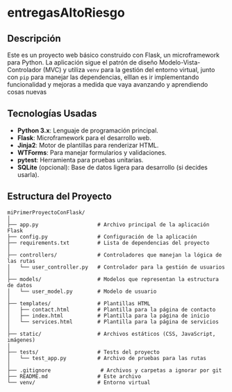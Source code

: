# entregasAltoRiesgo

## Descripción

Este es un proyecto web básico construido con Flask, un microframework para Python. La aplicación sigue el patrón de diseño Modelo-Vista-Controlador (MVC) y utiliza `venv` para la gestión del entorno virtual, junto con `pip` para manejar las dependencias, elllan es ir implementando funcionalidad y mejoras a medida que vaya avanzando y aprendiendo cosas nuevas

## Tecnologías Usadas

- **Python 3.x**: Lenguaje de programación principal.
- **Flask**: Microframework para el desarrollo web.
- **Jinja2**: Motor de plantillas para renderizar HTML.
- **WTForms**: Para manejar formularios y validaciones.
- **pytest**: Herramienta para pruebas unitarias.
- **SQLite** (opcional): Base de datos ligera para desarrollo (si decides usarla).

## Estructura del Proyecto

```plaintext
miPrimerProyectoConFlask/
│
├── app.py                   # Archivo principal de la aplicación Flask
├── config.py                # Configuración de la aplicación
├── requirements.txt         # Lista de dependencias del proyecto
│
├── controllers/             # Controladores que manejan la lógica de las rutas
│   └── user_controller.py   # Controlador para la gestión de usuarios
│
├── models/                  # Modelos que representan la estructura de datos
│   └── user_model.py        # Modelo de usuario
│
├── templates/               # Plantillas HTML
│   ├── contact.html         # Plantilla para la página de contacto
│   ├── index.html           # Plantilla para la página de inicio
│   └── services.html        # Plantilla para la página de servicios
│
├── static/                  # Archivos estáticos (CSS, JavaScript, imágenes)
│
├── tests/                   # Tests del proyecto
│   └── test_app.py          # Archivo de pruebas para las rutas
│
├── .gitignore                # Archivos y carpetas a ignorar por git
├── README.md                # Este archivo
└── venv/                    # Entorno virtual
